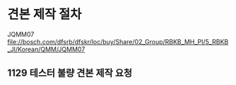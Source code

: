 
# 견본 제작 절차 
JQMM07 [file://bosch.com/dfsrb/dfskr/loc/buy/Share/02_Group/RBKB_MH_PI/5_RBKB_JI/Korean/QMM/JQMM07](file://bosch.com/dfsrb/dfskr/loc/buy/Share/02_Group/RBKB_MH_PI/5_RBKB_JI/Korean/QMM/JQMM07)


## 1129 테스터 불량 견본 제작 요청

